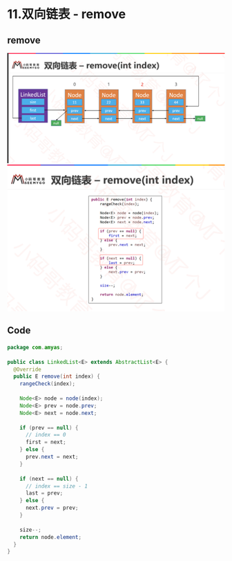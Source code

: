# 11.双向链表 - remove

## remove

<img src="https://raw.githubusercontent.com/Amyas/picgo-bed/master/amyas.github.io/112022-08-24-15-51-49.png" alt="112022-08-24-15-51-49" width="" height="" />

<img src="https://raw.githubusercontent.com/Amyas/picgo-bed/master/amyas.github.io/112022-08-24-15-52-08.png" alt="112022-08-24-15-52-08" width="" height="" />

## Code

```java
package com.amyas;

public class LinkedList<E> extends AbstractList<E> {
  @Override
  public E remove(int index) {
    rangeCheck(index);

    Node<E> node = node(index);
    Node<E> prev = node.prev;
    Node<E> next = node.next;

    if (prev == null) {
      // index == 0
      first = next;
    } else {
      prev.next = next;
    }

    if (next == null) {
      // index == size - 1
      last = prev;
    } else {
      next.prev = prev;
    }

    size--;
    return node.element;
  }
}
```
